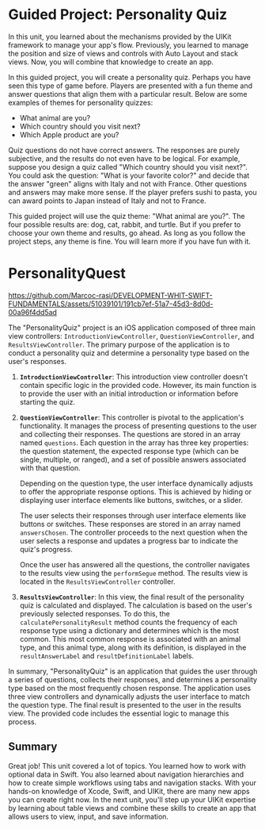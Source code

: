 # Guided Project: Personality Quiz

In this unit, you learned about the mechanisms provided by the UIKit framework to manage your app's flow. Previously, you learned to manage the position and size of views and controls with Auto Layout and stack views. Now, you will combine that knowledge to create an app.

In this guided project, you will create a personality quiz. Perhaps you have seen this type of game before. Players are presented with a fun theme and answer questions that align them with a particular result. Below are some examples of themes for personality quizzes:
- What animal are you?
- Which country should you visit next?
- Which Apple product are you?

Quiz questions do not have correct answers. The responses are purely subjective, and the results do not even have to be logical. For example, suppose you design a quiz called "Which country should you visit next?". You could ask the question: "What is your favorite color?" and decide that the answer "green" aligns with Italy and not with France. Other questions and answers may make more sense. If the player prefers sushi to pasta, you can award points to Japan instead of Italy and not to France.

This guided project will use the quiz theme: "What animal are you?". The four possible results are: dog, cat, rabbit, and turtle. But if you prefer to choose your own theme and results, go ahead. As long as you follow the project steps, any theme is fine. You will learn more if you have fun with it.

# PersonalityQuest

https://github.com/Marcoc-rasi/DEVELOPMENT-WHIT-SWIFT-FUNDAMENTALS/assets/51039101/191cb7ef-51a7-45d3-8d0d-00a96f4dd5ad

The "PersonalityQuiz" project is an iOS application composed of three main view controllers: `IntroductionViewController`, `QuestionViewController`, and `ResultsViewController`. The primary purpose of the application is to conduct a personality quiz and determine a personality type based on the user's responses.

1. **`IntroductionViewController`**: This introduction view controller doesn't contain specific logic in the provided code. However, its main function is to provide the user with an initial introduction or information before starting the quiz.

2. **`QuestionViewController`**: This controller is pivotal to the application's functionality. It manages the process of presenting questions to the user and collecting their responses. The questions are stored in an array named `questions`. Each question in the array has three key properties: the question statement, the expected response type (which can be single, multiple, or ranged), and a set of possible answers associated with that question.

   Depending on the question type, the user interface dynamically adjusts to offer the appropriate response options. This is achieved by hiding or displaying user interface elements like buttons, switches, or a slider.

   The user selects their responses through user interface elements like buttons or switches. These responses are stored in an array named `answersChosen`. The controller proceeds to the next question when the user selects a response and updates a progress bar to indicate the quiz's progress.

   Once the user has answered all the questions, the controller navigates to the results view using the `performSegue` method. The results view is located in the `ResultsViewController` controller.

3. **`ResultsViewController`**: In this view, the final result of the personality quiz is calculated and displayed. The calculation is based on the user's previously selected responses. To do this, the `calculatePersonalityResult` method counts the frequency of each response type using a dictionary and determines which is the most common. This most common response is associated with an animal type, and this animal type, along with its definition, is displayed in the `resultAnswerLabel` and `resultDefinitionLabel` labels.

In summary, "PersonalityQuiz" is an application that guides the user through a series of questions, collects their responses, and determines a personality type based on the most frequently chosen response. The application uses three view controllers and dynamically adjusts the user interface to match the question type. The final result is presented to the user in the results view. The provided code includes the essential logic to manage this process.

## Summary

Great job! This unit covered a lot of topics.
You learned how to work with optional data in Swift. You also learned about navigation hierarchies and how to create simple workflows using tabs and navigation stacks.
With your hands-on knowledge of Xcode, Swift, and UIKit, there are many new apps you can create right now. In the next unit, you'll step up your UIKit expertise by learning about table views and combine these skills to create an app that allows users to view, input, and save information.
